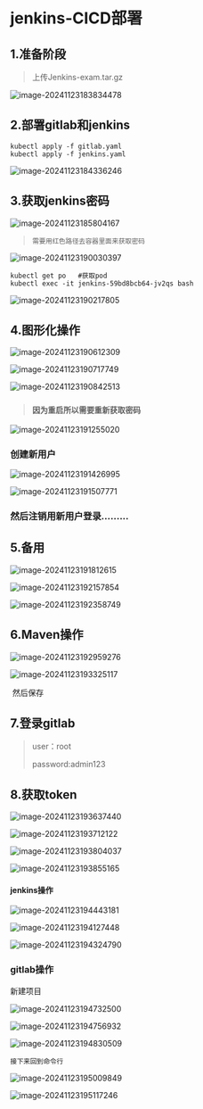 # jenkins-CICD部署

## 1.准备阶段

> 上传Jenkins-exam.tar.gz

![image-20241123183834478](C:\Users\Administrator\AppData\Roaming\Typora\typora-user-images\image-20241123183834478.png)

## 2.部署gitlab和jenkins

```shell
kubectl apply -f gitlab.yaml
kubectl apply -f jenkins.yaml
```

![image-20241123184336246](C:\Users\Administrator\AppData\Roaming\Typora\typora-user-images\image-20241123184336246.png)

## 3.获取jenkins密码

![image-20241123185804167](C:\Users\Administrator\AppData\Roaming\Typora\typora-user-images\image-20241123185804167.png)

> ``需要用红色路径去容器里面来获取密码``

![image-20241123190030397](C:\Users\Administrator\AppData\Roaming\Typora\typora-user-images\image-20241123190030397.png)

```shell
kubectl get po   #获取pod
kubectl exec -it jenkins-59bd8bcb64-jv2qs bash
```

![image-20241123190217805](C:\Users\Administrator\AppData\Roaming\Typora\typora-user-images\image-20241123190217805.png)

## 4.图形化操作

![image-20241123190612309](C:\Users\Administrator\AppData\Roaming\Typora\typora-user-images\image-20241123190612309.png)

![image-20241123190717749](C:\Users\Administrator\AppData\Roaming\Typora\typora-user-images\image-20241123190717749.png)

![image-20241123190842513](C:\Users\Administrator\AppData\Roaming\Typora\typora-user-images\image-20241123190842513.png)

>### `因为重启所以需要重新获取密码`

![image-20241123191255020](C:\Users\Administrator\AppData\Roaming\Typora\typora-user-images\image-20241123191255020.png)

### 创建新用户

![image-20241123191426995](C:\Users\Administrator\AppData\Roaming\Typora\typora-user-images\image-20241123191426995.png)

![image-20241123191507771](C:\Users\Administrator\AppData\Roaming\Typora\typora-user-images\image-20241123191507771.png)

### 然后注销用新用户登录.........

## 5.备用

![image-20241123191812615](C:\Users\Administrator\AppData\Roaming\Typora\typora-user-images\image-20241123191812615.png)

![image-20241123192157854](C:\Users\Administrator\AppData\Roaming\Typora\typora-user-images\image-20241123192157854.png)

![image-20241123192358749](C:\Users\Administrator\AppData\Roaming\Typora\typora-user-images\image-20241123192358749.png)

## 6.Maven操作

![image-20241123192959276](C:\Users\Administrator\AppData\Roaming\Typora\typora-user-images\image-20241123192959276.png)

![image-20241123193325117](C:\Users\Administrator\AppData\Roaming\Typora\typora-user-images\image-20241123193325117.png)

​              然后保存

## 7.登录gitlab

> user：root
>
> password:admin123

## 8.获取token

![image-20241123193637440](C:\Users\Administrator\AppData\Roaming\Typora\typora-user-images\image-20241123193637440.png)

![image-20241123193712122](C:\Users\Administrator\AppData\Roaming\Typora\typora-user-images\image-20241123193712122.png)

![image-20241123193804037](C:\Users\Administrator\AppData\Roaming\Typora\typora-user-images\image-20241123193804037.png)

![image-20241123193855165](C:\Users\Administrator\AppData\Roaming\Typora\typora-user-images\image-20241123193855165.png)



#### jenkins操作

![image-20241123194443181](C:\Users\Administrator\AppData\Roaming\Typora\typora-user-images\image-20241123194443181.png)

![image-20241123194127448](C:\Users\Administrator\AppData\Roaming\Typora\typora-user-images\image-20241123194127448.png)

![image-20241123194324790](C:\Users\Administrator\AppData\Roaming\Typora\typora-user-images\image-20241123194324790.png)

### gitlab操作

新建项目

![image-20241123194732500](C:\Users\Administrator\AppData\Roaming\Typora\typora-user-images\image-20241123194732500.png)

![image-20241123194756932](C:\Users\Administrator\AppData\Roaming\Typora\typora-user-images\image-20241123194756932.png)

![image-20241123194830509](C:\Users\Administrator\AppData\Roaming\Typora\typora-user-images\image-20241123194830509.png)

`接下来回到命令行`

![image-20241123195009849](C:\Users\Administrator\AppData\Roaming\Typora\typora-user-images\image-20241123195009849.png)

![image-20241123195117246](C:\Users\Administrator\AppData\Roaming\Typora\typora-user-images\image-20241123195117246.png)